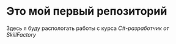 # Это мой первый репозиторий
Здесь я буду распологать работы с курса *C#-разработчик от SkillFactory*
